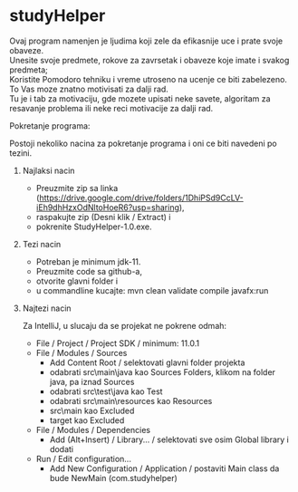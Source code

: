 # studyHelper

Ovaj program namenjen je ljudima koji zele da efikasnije uce i prate svoje obaveze.\
  Unesite svoje predmete, rokove za zavrsetak i obaveze koje imate i svakog predmeta;\
  Koristite Pomodoro tehniku i vreme utroseno na ucenje ce biti zabelezeno. To Vas moze znatno motivisati za dalji rad.\
  Tu je i tab za motivaciju, gde mozete upisati neke savete, algoritam za resavanje problema ili neke reci motivacije za dalji rad.

Pokretanje programa:

Postoji nekoliko nacina za pokretanje programa i oni ce biti navedeni po tezini.

1. Najlaksi nacin
   
    - Preuzmite zip sa linka (https://drive.google.com/drive/folders/1DhiPSd9CcLV-iEh9dhHzxOdNltoHoeR6?usp=sharing), 
    - raspakujte zip (Desni klik / Extract) i 
    - pokrenite StudyHelper-1.0.exe. 


2. Tezi nacin

    - Potreban je minimum jdk-11.
    - Preuzmite code sa github-a,
    - otvorite glavni folder i
    - u commandline kucajte: mvn clean validate compile javafx:run 


3. Najtezi nacin
   
   Za IntelliJ, u slucaju da se projekat ne pokrene odmah:
    - File / Project / Project SDK / minimum: 11.0.1
    - File / Modules / Sources
        - Add Content Root / selektovati glavni folder projekta
        - odabrati src\main\java kao Sources Folders, klikom na folder java, pa iznad Sources
        - odabrati src\test\java kao Test
        - odabrati src\main\resources kao Resources
        - src\main kao Excluded
        - target kao Excluded
    - File / Modules / Dependencies
        - Add (Alt+Insert) / Library... / selektovati sve osim Global library i dodati
    - Run / Edit configuration...
        - Add New Configuration / Application / postaviti Main class da bude NewMain (com.studyhelper)
